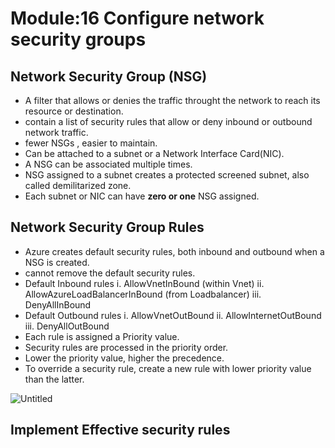 # Module:16 Configure network security groups

## Network Security Group (NSG)

- A filter that allows or denies the traffic throught the network to reach its resource or destination.
- contain a list of security rules that allow or deny inbound or outbound network traffic.
- fewer NSGs , easier to maintain.
- Can be attached to a subnet or a Network Interface Card(NIC).
- A NSG can be associated multiple times.
- NSG assigned to a subnet creates a protected screened subnet, also called demilitarized zone.
- Each subnet or NIC can have __zero or one__ NSG assigned.

## Network Security Group Rules

- Azure creates default security rules, both inbound and outbound when a NSG is created.
- cannot remove the default security rules.
- Default Inbound rules
     i. AllowVnetInBound (within Vnet)
    ii. AllowAzureLoadBalancerInBound (from Loadbalancer)
   iii. DenyAllInBound
- Default Outbound rules
     i. AllowVnetOutBound
    ii. AllowInternetOutBound
   iii. DenyAllOutBound
- Each rule is assigned a Priority value.
- Security rules are processed in the priority order.
- Lower the priority value, higher the precedence.
- To override a security rule, create a new rule with lower priority value than the latter.


![Untitled](https://github.com/anuja2015/AZ-104/assets/16287330/8bc5055d-5a66-4153-bf21-d9d14022da72)

## Implement Effective security rules
